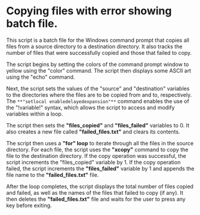 # Copying files with error showing batch file.

This script is a batch file for the Windows command prompt that copies all files from a source directory to a destination directory. It also tracks the number of files that were successfully copied and those that failed to copy.

The script begins by setting the colors of the command prompt window to yellow using the "color" command. The script then displays some ASCII art using the "echo" command.

Next, the script sets the values of the "source" and "destination" variables to the directories where the files are to be copied from and to, respectively. The `**"setlocal enabledelayedexpansion"**` command enables the use of the "!variable!" syntax, which allows the script to access and modify variables within a loop.

The script then sets the **"files_copied"** and **"files_failed"** variables to 0. It also creates a new file called **"failed_files.txt"** and clears its contents.

The script then uses a **"for" loop** to iterate through all the files in the source directory. For each file, the script uses the **"xcopy"** command to copy the file to the destination directory. If the copy operation was successful, the script increments the "files_copied" variable by 1. If the copy operation failed, the script increments the **"files_failed"** variable by 1 and appends the file name to the **"failed_files.txt"** file.

After the loop completes, the script displays the total number of files copied and failed, as well as the names of the files that failed to copy (if any). It then deletes the **"failed_files.txt"** file and waits for the user to press any key before exiting.
